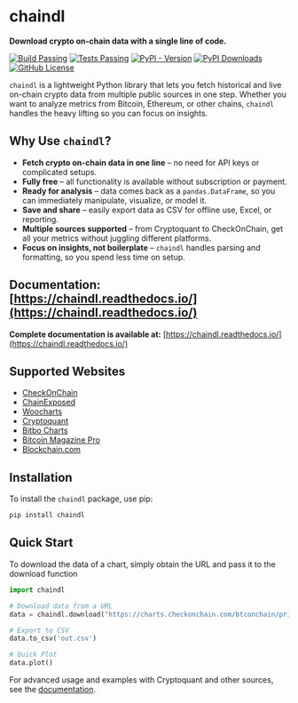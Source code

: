 # chaindl

**Download crypto on-chain data with a single line of code.**

[![Build Passing](https://github.com/dhruvan2006/chaindl/actions/workflows/release.yml/badge.svg)](https://github.com/dhruvan2006/chaindl/actions/workflows/release.yml)
[![Tests Passing](https://github.com/dhruvan2006/chaindl/actions/workflows/tests.yml/badge.svg)](https://github.com/dhruvan2006/chaindl/actions/workflows/tests.yml)
[![PyPI - Version](https://img.shields.io/pypi/v/chaindl)](https://pypi.org/project/chaindl/)
[![PyPI Downloads](https://static.pepy.tech/badge/ocfinance)](https://pypi.org/project/chaindl/)
[![GitHub License](https://img.shields.io/github/license/dhruvan2006/chaindl)](https://github.com/dhruvan2006/chaindl)

`chaindl` is a lightweight Python library that lets you fetch historical and live on-chain crypto data from multiple 
public sources in one step. Whether you want to analyze metrics from Bitcoin, Ethereum, or other chains, `chaindl` 
handles the heavy lifting so you can focus on insights.

## Why Use `chaindl`?

- **Fetch crypto on-chain data in one line** – no need for API keys or complicated setups.  
- **Fully free** – all functionality is available without subscription or payment.  
- **Ready for analysis** – data comes back as a `pandas.DataFrame`, so you can immediately manipulate, visualize, or model it.  
- **Save and share** – easily export data as CSV for offline use, Excel, or reporting.  
- **Multiple sources supported** – from Cryptoquant to CheckOnChain, get all your metrics without juggling different platforms.  
- **Focus on insights, not boilerplate** – `chaindl` handles parsing and formatting, so you spend less time on setup.

## Documentation: [https://chaindl.readthedocs.io/](https://chaindl.readthedocs.io/)

**Complete documentation is available at:** 
[https://chaindl.readthedocs.io/](https://chaindl.readthedocs.io/)

## Supported Websites
- [CheckOnChain](https://charts.checkonchain.com/)
- [ChainExposed](https://chainexposed.com/)
- [Woocharts](https://woocharts.com/)
- [Cryptoquant](https://cryptoquant.com/)
- [Bitbo Charts](https://charts.bitbo.io/)
- [Bitcoin Magazine Pro](https://www.bitcoinmagazinepro.com)
- [Blockchain.com](https://www.blockchain.com/explorer/charts)

## Installation
To install the `chaindl` package, use pip:
```bash
pip install chaindl
```

## Quick Start
To download the data of a chart, simply obtain the URL and pass it to the download function

```python
import chaindl

# Download data from a URL
data = chaindl.download("https://charts.checkonchain.com/btconchain/pricing/pricing_picycleindicator/pricing_picycleindicator_light.html")

# Export to CSV
data.to_csv('out.csv')

# Quick Plot
data.plot()
```

For advanced usage and examples with Cryptoquant and other sources, see the [documentation](https://chaindl.readthedocs.io/).
